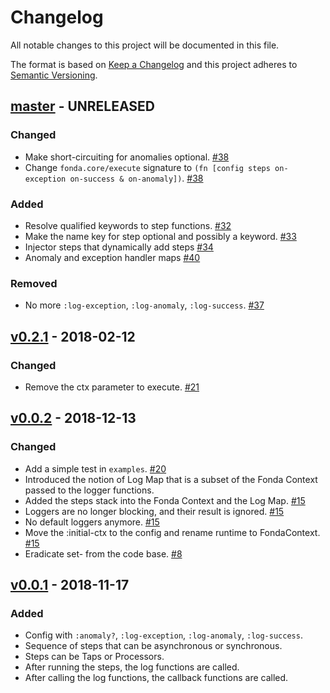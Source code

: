 # Changelog

All notable changes to this project will be documented in this file.

The format is based on [Keep a Changelog](http://keepachangelog.com/en/1.0.0/)
and this project adheres to [Semantic Versioning](http://semver.org/spec/v2.0.0.html).

## [master](https://github.com/arichiardi/fonda/compare/v0.2.1...HEAD) - UNRELEASED

### Changed

- Make short-circuiting for anomalies optional. [#38](https://github.com/arichiardi/fonda/pull/38)
- Change `fonda.core/execute` signature to `(fn [config steps on-exception on-success & on-anomaly])`. [#38](https://github.com/arichiardi/fonda/pull/38)

### Added

- Resolve qualified keywords to step functions. [#32](https://github.com/arichiardi/fonda/pull/32)
- Make the name key for step optional and possibly a keyword. [#33](https://github.com/arichiardi/fonda/pull/33)
- Injector steps that dynamically add steps [#34](https://github.com/arichiardi/fonda/pull/34)
- Anomaly and exception handler maps [#40](https://github.com/arichiardi/fonda/pull/40)

### Removed

- No more `:log-exception`, `:log-anomaly`, `:log-success`. [#37](https://github.com/arichiardi/fonda/pull/37)

## [v0.2.1](https://github.com/arichiardi/fonda/compare/v0.0.2...v0.2.1) - 2018-02-12

### Changed

- Remove the ctx parameter to execute. [#21](https://github.com/arichiardi/fonda/pull/21)

## [v0.0.2](https://github.com/arichiardi/fonda/compare/v0.0.1...v0.0.2) - 2018-12-13

### Changed

- Add a simple test in `examples`. [#20](https://github.com/arichiardi/fonda/pull/20)
- Introduced the notion of Log Map that is a subset of the Fonda Context passed to the logger functions.
- Added the steps stack into the Fonda Context and the Log Map. [#15](https://github.com/arichiardi/fonda/pull/16)
- Loggers are no longer blocking, and their result is ignored. [#15](https://github.com/arichiardi/fonda/pull/16)
- No default loggers anymore. [#15](https://github.com/arichiardi/fonda/pull/16)
- Move the :initial-ctx to the config and rename runtime to FondaContext. [#15](https://github.com/arichiardi/fonda/pull/16)
- Eradicate set- from the code base. [#8](https://github.com/arichiardi/fonda/pull/8)

## [v0.0.1](https://github.com/arichiardi/fonda/compare/ece2cb8...v0.0.1) - 2018-11-17

### Added

- Config with `:anomaly?`, `:log-exception`, `:log-anomaly`, `:log-success`.
- Sequence of steps that can be asynchronous or synchronous.
- Steps can be Taps or Processors.
- After running the steps, the log functions are called.
- After calling the log functions, the callback functions are called.
